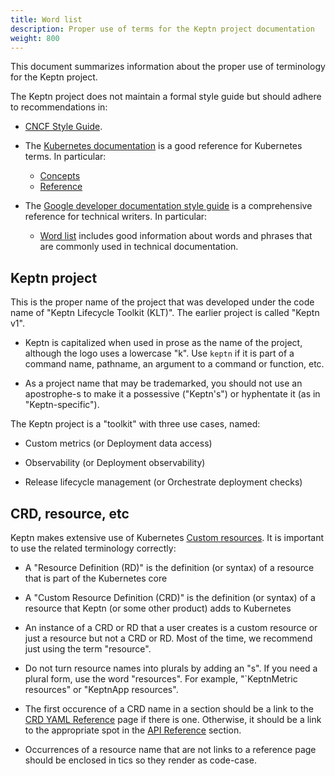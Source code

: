 ```yaml
---
title: Word list
description: Proper use of terms for the Keptn project documentation
weight: 800
---
```


This document summarizes information
about the proper use of terminology for the Keptn project.

The Keptn project does not maintain a formal style guide
but should adhere to recommendations in:

* [CNCF Style Guide](https://github.com/cncf/foundation/blob/main/style-guide.md).

* The [Kubernetes documentation](https://kubernetes.io/docs/home/)
  is a good reference for Kubernetes terms.
   In particular:

  * [Concepts](https://kubernetes.io/docs/concepts/)
  * [Reference](https://kubernetes.io/docs/reference/)

* The [Google developer documentation style guide](https://developers.google.com/style)
  is a comprehensive reference for technical writers.
   In particular:

  * [Word list](https://developers.google.com/style/word-list)
    includes good information about words and phrases
    that are commonly used in technical documentation.

## Keptn project

This is the proper name of the project that was developed
under the code name of "Keptn Lifecycle Toolkit (KLT)".
The earlier project is called "Keptn v1".

* Keptn is capitalized when used in prose as the name of the project,
  although the logo uses a lowercase "k".
  Use `keptn` if it is part of a command name, pathname,
  an argument to a command or function, etc.

* As a project name that may be trademarked,
  you should not use an apostrophe-s to make it a possessive ("Keptn's")
  or hyphentate it (as in "Keptn-specific").

The Keptn project is a "toolkit" with three use cases, named:

* Custom metrics (or Deployment data access)

* Observability (or Deployment observability)

* Release lifecycle management (or Orchestrate deployment checks)

## CRD, resource, etc

Keptn makes extensive use of Kubernetes
[Custom resources](https://developers.google.com/style/word-list).
It is important to use the related terminology correctly:

* A "Resource Definition (RD)" is the definition (or syntax)
  of a resource that is part of the Kubernetes core

* A "Custom Resource Definition (CRD)" is the definition
  (or syntax) of a resource that Keptn (or some other product) 
  adds to Kubernetes

* An instance of a CRD or RD that a user creates is a custom resource
  or just a resource but not a CRD or RD.
  Most of the time, we recommend just using the term "resource".

* Do not turn resource names into plurals by adding an "s".
  If you need a plural form, use the word "resources".
  For example, "`KeptnMetric resources" or "KeptnApp resources".

* The first occurence of a CRD name in a section should be a link to the
  [CRD YAML Reference](../../../../../docs/yaml-crd-ref)
  page if there is one.
  Otherwise, it should be a link to the appropriate spot in the
  [API Reference](../../../../../docs/crd-ref)
  section.

* Occurrences of a resource name that are not links to a reference page
  should be enclosed in tics so they render as code-case.
